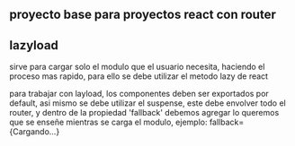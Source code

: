 ## proyecto base para proyectos react con router 

## lazyload 

sirve para cargar solo el modulo que el usuario necesita, haciendo el proceso mas rapido, para ello se debe utilizar el metodo lazy de react

para trabajar con layload, los componentes deben ser exportados por default, asi mismo se debe utilizar el suspense, este debe envolver todo el router, y dentro de la propiedad 'fallback' debemos agregar lo queremos que se enseñe mientras se carga el modulo, ejemplo: fallback={<span>Cargando...</span>} 